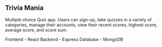 ## Trivia Mania

Multiple choice Quiz app. Users can sign-up, take quizzes in a variety of categories, manage their accounts, view their recent scores, highest score, average score, and score sum. 

Frontend - React
Backend - Express
Database - MongoDB
